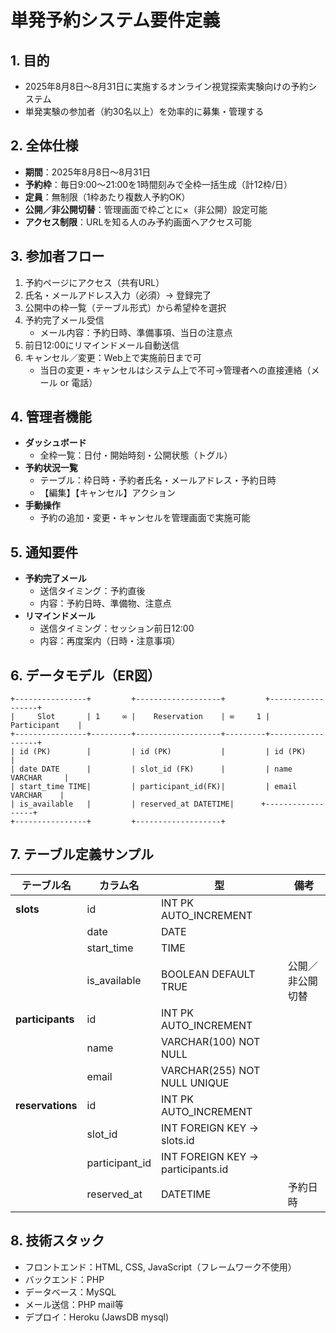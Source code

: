 # 単発予約システム要件定義

## 1. 目的

- 2025年8月8日～8月31日に実施するオンライン視覚探索実験向けの予約システム
- 単発実験の参加者（約30名以上）を効率的に募集・管理する

## 2. 全体仕様

- **期間**：2025年8月8日〜8月31日
- **予約枠**：毎日9:00〜21:00を1時間刻みで全枠一括生成（計12枠/日）
- **定員**：無制限（1枠あたり複数人予約OK）
- **公開／非公開切替**：管理画面で枠ごとに×（非公開）設定可能
- **アクセス制限**：URLを知る人のみ予約画面へアクセス可能

## 3. 参加者フロー

1. 予約ページにアクセス（共有URL）
2. 氏名・メールアドレス入力（必須）→ 登録完了
3. 公開中の枠一覧（テーブル形式）から希望枠を選択
4. 予約完了メール受信
   - メール内容：予約日時、準備事項、当日の注意点
5. 前日12:00にリマインドメール自動送信
6. キャンセル／変更：Web上で実施前日まで可
   - 当日の変更・キャンセルはシステム上で不可→管理者への直接連絡（メール or 電話）

## 4. 管理者機能

- **ダッシュボード**
  - 全枠一覧：日付・開始時刻・公開状態（トグル）
- **予約状況一覧**
  - テーブル：枠日時・予約者氏名・メールアドレス・予約日時
  - 【編集】【キャンセル】アクション
- **手動操作**
  - 予約の追加・変更・キャンセルを管理画面で実施可能

## 5. 通知要件

- **予約完了メール**
  - 送信タイミング：予約直後
  - 内容：予約日時、準備物、注意点
- **リマインドメール**
  - 送信タイミング：セッション前日12:00
  - 内容：再度案内（日時・注意事項）

## 6. データモデル（ER図）

```plaintext
+----------------+         +-------------------+         +------------------+
|     Slot       | 1     ∞ |    Reservation    | ∞     1 |   Participant    |
+----------------+---------+-------------------+---------+------------------+
| id (PK)        |         | id (PK)           |         | id (PK)          |
| date DATE      |         | slot_id (FK)      |         | name VARCHAR     |
| start_time TIME|         | participant_id(FK)|         | email VARCHAR    |
| is_available   |         | reserved_at DATETIME|      +------------------+
+----------------+         +-------------------+
```

## 7. テーブル定義サンプル

| テーブル名            | カラム名            | 型                                 | 備考       |
| ---------------- | --------------- | --------------------------------- | -------- |
| **slots**        | id              | INT PK AUTO\_INCREMENT            |          |
|                  | date            | DATE                              |          |
|                  | start\_time     | TIME                              |          |
|                  | is\_available   | BOOLEAN DEFAULT TRUE              | 公開／非公開切替 |
| **participants** | id              | INT PK AUTO\_INCREMENT            |          |
|                  | name            | VARCHAR(100) NOT NULL             |          |
|                  | email           | VARCHAR(255) NOT NULL UNIQUE      |          |
| **reservations** | id              | INT PK AUTO\_INCREMENT            |          |
|                  | slot\_id        | INT FOREIGN KEY → slots.id        |          |
|                  | participant\_id | INT FOREIGN KEY → participants.id |          |
|                  | reserved\_at    | DATETIME                          | 予約日時     |

## 8. 技術スタック

- フロントエンド：HTML, CSS, JavaScript（フレームワーク不使用）
- バックエンド：PHP
- データベース：MySQL
- メール送信：PHP mail等
- デプロイ：Heroku (JawsDB mysql)

